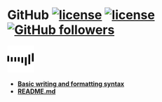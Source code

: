 # GitHub [![license](https://img.shields.io/badge/rating-4.8-orange.svg?maxAge=2592000)](https://github.com/mehdizebarjadan) [![license](https://img.shields.io/github/license/mashape/apistatus.svg?maxAge=2592000)](https://github.com/mehdizebarjadan) [![GitHub followers](https://img.shields.io/github/followers/espadrine.svg?style=social&label=Follow&maxAge=2592000)](https://github.com/mehdizebarjadan)
![](images/Line.gif)

* **[Basic writing and formatting syntax](https://help.github.com/articles/basic-writing-and-formatting-syntax/)**
* **[README.md](https://github.com/mehdizebarjadan/GitHub/wiki/README.md)**


